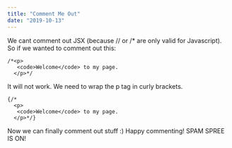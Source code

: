 ```yaml
---
title: "Comment Me Out"
date: "2019-10-13"
---
```


We cant comment out JSX (because // or /* are only valid for Javascript). So if we wanted to comment out this:

``` 
/*<p>
   <code>Welcome</code> to my page.
  </p>*/

 ```

It will not work. We need to wrap the p tag in curly brackets.

```
{/*
  <p>
   <code>Welcome</code> to my page.
  </p>*/}
```
Now we can finally comment out stuff :) Happy commenting! 
SPAM SPREE IS ON!